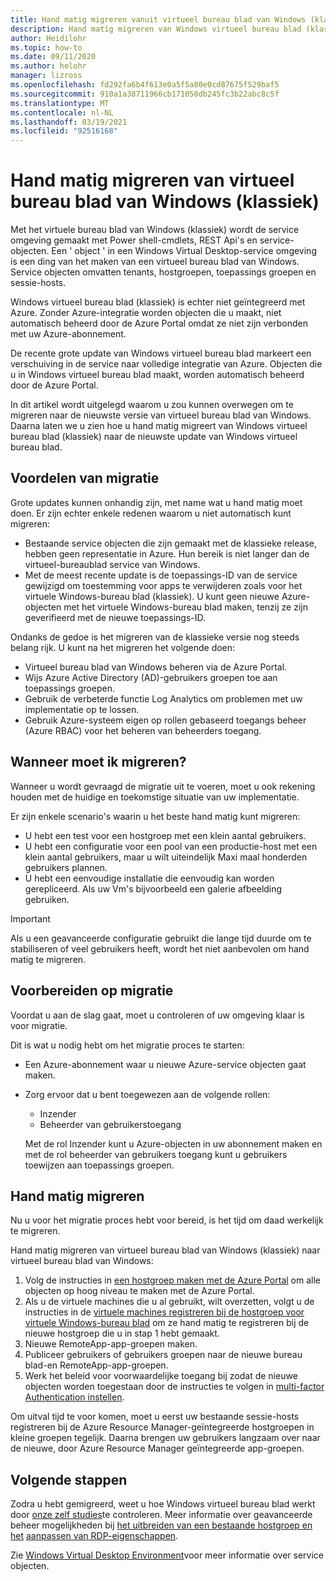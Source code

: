 ```yaml
---
title: Hand matig migreren vanuit virtueel bureau blad van Windows (klassiek)-Azure
description: Hand matig migreren van Windows virtueel bureau blad (klassiek) naar virtueel bureau blad van Windows.
author: Heidilohr
ms.topic: how-to
ms.date: 09/11/2020
ms.author: helohr
manager: lizross
ms.openlocfilehash: fd292fa6b4f613e0a5f5a80e0cd87675f529baf5
ms.sourcegitcommit: 910a1a38711966cb171050db245fc3b22abc8c5f
ms.translationtype: MT
ms.contentlocale: nl-NL
ms.lasthandoff: 03/19/2021
ms.locfileid: "92516168"
---
```

# <a name="migrate-manually-from-windows-virtual-desktop-classic"></a>Hand matig migreren van virtueel bureau blad van Windows (klassiek)

Met het virtuele bureau blad van Windows (klassiek) wordt de service omgeving gemaakt met Power shell-cmdlets, REST Api's en service-objecten. Een ' object ' in een Windows Virtual Desktop-service omgeving is een ding van het maken van een virtueel bureau blad van Windows. Service objecten omvatten tenants, hostgroepen, toepassings groepen en sessie-hosts.

Windows virtueel bureau blad (klassiek) is echter niet geïntegreerd met Azure. Zonder Azure-integratie worden objecten die u maakt, niet automatisch beheerd door de Azure Portal omdat ze niet zijn verbonden met uw Azure-abonnement.

De recente grote update van Windows virtueel bureau blad markeert een verschuiving in de service naar volledige integratie van Azure. Objecten die u in Windows virtueel bureau blad maakt, worden automatisch beheerd door de Azure Portal.

In dit artikel wordt uitgelegd waarom u zou kunnen overwegen om te migreren naar de nieuwste versie van virtueel bureau blad van Windows. Daarna laten we u zien hoe u hand matig migreert van Windows virtueel bureau blad (klassiek) naar de nieuwste update van Windows virtueel bureau blad.

## <a name="why-migrate"></a>Voordelen van migratie

Grote updates kunnen onhandig zijn, met name wat u hand matig moet doen. Er zijn echter enkele redenen waarom u niet automatisch kunt migreren:

- Bestaande service objecten die zijn gemaakt met de klassieke release, hebben geen representatie in Azure. Hun bereik is niet langer dan de virtueel-bureaublad service van Windows.
- Met de meest recente update is de toepassings-ID van de service gewijzigd om toestemming voor apps te verwijderen zoals voor het virtuele Windows-bureau blad (klassiek). U kunt geen nieuwe Azure-objecten met het virtuele Windows-bureau blad maken, tenzij ze zijn geverifieerd met de nieuwe toepassings-ID.

Ondanks de gedoe is het migreren van de klassieke versie nog steeds belang rijk. U kunt na het migreren het volgende doen:

- Virtueel bureau blad van Windows beheren via de Azure Portal.
- Wijs Azure Active Directory (AD)-gebruikers groepen toe aan toepassings groepen.
- Gebruik de verbeterde functie Log Analytics om problemen met uw implementatie op te lossen.
- Gebruik Azure-systeem eigen op rollen gebaseerd toegangs beheer (Azure RBAC) voor het beheren van beheerders toegang.

## <a name="when-should-i-migrate"></a>Wanneer moet ik migreren?

Wanneer u wordt gevraagd de migratie uit te voeren, moet u ook rekening houden met de huidige en toekomstige situatie van uw implementatie.

Er zijn enkele scenario's waarin u het beste hand matig kunt migreren:

- U hebt een test voor een hostgroep met een klein aantal gebruikers.
- U hebt een configuratie voor een pool van een productie-host met een klein aantal gebruikers, maar u wilt uiteindelijk Maxi maal honderden gebruikers plannen.
- U hebt een eenvoudige installatie die eenvoudig kan worden gerepliceerd. Als uw Vm's bijvoorbeeld een galerie afbeelding gebruiken.

> [!IMPORTANT]
> Als u een geavanceerde configuratie gebruikt die lange tijd duurde om te stabiliseren of veel gebruikers heeft, wordt het niet aanbevolen om hand matig te migreren.

## <a name="prepare-for-migration"></a>Voorbereiden op migratie

Voordat u aan de slag gaat, moet u controleren of uw omgeving klaar is voor migratie.

Dit is wat u nodig hebt om het migratie proces te starten:

- Een Azure-abonnement waar u nieuwe Azure-service objecten gaat maken.
- Zorg ervoor dat u bent toegewezen aan de volgende rollen:
    
    - Inzender
    - Beheerder van gebruikerstoegang
    
    Met de rol Inzender kunt u Azure-objecten in uw abonnement maken en met de rol beheerder van gebruikers toegang kunt u gebruikers toewijzen aan toepassings groepen.

## <a name="how-to-migrate-manually"></a>Hand matig migreren

Nu u voor het migratie proces hebt voor bereid, is het tijd om daad werkelijk te migreren.

Hand matig migreren van virtueel bureau blad van Windows (klassiek) naar virtueel bureau blad van Windows:

1. Volg de instructies in [een hostgroep maken met de Azure Portal](create-host-pools-azure-marketplace.md) om alle objecten op hoog niveau te maken met de Azure Portal.
2. Als u de virtuele machines die u al gebruikt, wilt overzetten, volgt u de instructies in de [virtuele machines registreren bij de hostgroep voor virtuele Windows-bureau blad](create-host-pools-powershell.md#register-the-virtual-machines-to-the-windows-virtual-desktop-host-pool) om ze hand matig te registreren bij de nieuwe hostgroep die u in stap 1 hebt gemaakt.
3. Nieuwe RemoteApp-app-groepen maken.
4. Publiceer gebruikers of gebruikers groepen naar de nieuwe bureau blad-en RemoteApp-app-groepen.
5. Werk het beleid voor voorwaardelijke toegang bij zodat de nieuwe objecten worden toegestaan door de instructies te volgen in [multi-factor Authentication instellen](set-up-mfa.md).

Om uitval tijd te voor komen, moet u eerst uw bestaande sessie-hosts registreren bij de Azure Resource Manager-geïntegreerde hostgroepen in kleine groepen tegelijk. Daarna brengen uw gebruikers langzaam over naar de nieuwe, door Azure Resource Manager geïntegreerde app-groepen.

## <a name="next-steps"></a>Volgende stappen

Zodra u hebt gemigreerd, weet u hoe Windows virtueel bureau blad werkt door [onze zelf studies](create-host-pools-azure-marketplace.md)te controleren. Meer informatie over geavanceerde beheer mogelijkheden bij [het uitbreiden van een bestaande hostgroep en het](expand-existing-host-pool.md) [aanpassen van RDP-eigenschappen](customize-rdp-properties.md).

Zie [Windows Virtual Desktop Environment](environment-setup.md)voor meer informatie over service objecten.
